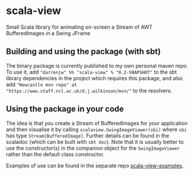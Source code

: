 # scala-view

Small Scala library for animating on-screen a Stream of AWT BufferedImages in a Swing JFrame


## Building and using the package (with sbt)

The binary package is currently published to my own personal maven repo. To use it, add `"darrenjw" %% "scala-view" % "0.2-SNAPSHOT"` to the sbt library dependencies in the project which requires this package, and also add `"Newcastle mvn repo" at "https://www.staff.ncl.ac.uk/d.j.wilkinson/mvn/"` to the resolvers.

## Using the package in your code

The idea is that you create a Stream of BufferedImages for your application and then visualise it by calling `scalaview.SwingImageViewer(sbi)` where `sbi` has type `Stream[BufferedImage]`. Further details can be found in the scaladoc (which can be built with `sbt doc`). Note that it is usually better to use the constructor(s) in the companion object for the `SwingImageViewer` rather than the default class constructor.

Examples of use can be found in the separate repo [scala-view-examples](https://github.com/darrenjw/scala-view-examples).
